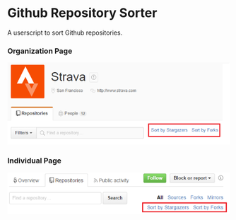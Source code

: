 # Github Repository Sorter
A userscript to sort Github repositories.

### Organization Page
![Organization Page](screenshots/organization-page.png)

### Individual Page
![Individual Page](screenshots/individual-contributor.png)